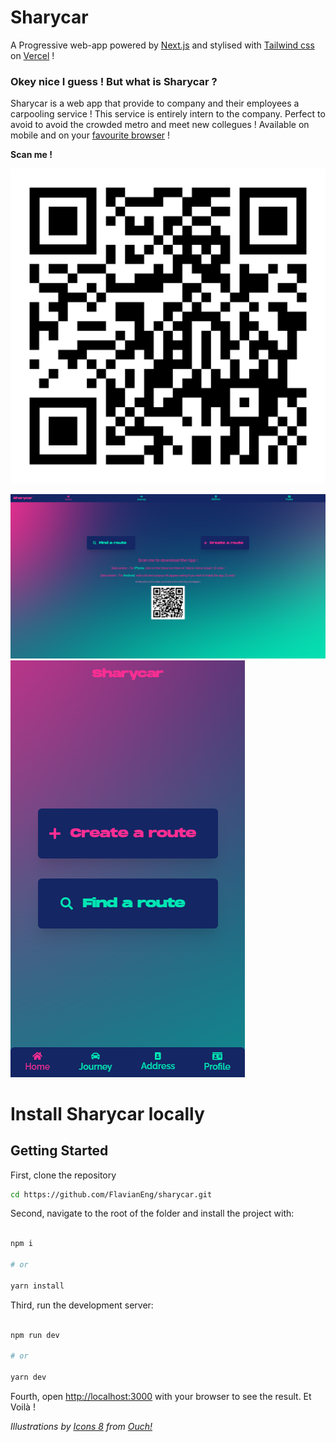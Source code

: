 # Sharycar

A Progressive web-app powered by [Next.js](https://nextjs.org/) and stylised with [Tailwind css](https://tailwindcss.com/) on [Vercel](https://vercel.com) !

### Okey nice I guess ! But what is Sharycar ?

Sharycar is a web app that provide to company and their employees a carpooling service !
This service is entirely intern to the company. Perfect to avoid to avoid the crowded metro and meet new collegues !
Available on mobile and on your [favourite browser](https://sharycar.vercel.app/) !

**Scan me !**

![QR CODE](https://github.com/FlavianEng/sharycar/blob/dev/public/images/qr-code.png)

![Screenshots](https://github.com/FlavianEng/sharycar/blob/dev/public/screenshots/gitDesktop.png)
![Screenshots](https://github.com/FlavianEng/sharycar/blob/dev/public/screenshots/gitMobile.png)

# Install Sharycar locally

## Getting Started

First, clone the repository

```bash
cd https://github.com/FlavianEng/sharycar.git
```

Second, navigate to the root of the folder and install the project with:

```bash

npm i

# or

yarn install

```

Third, run the development server:

```bash

npm run dev

# or

yarn dev

```

Fourth, open [http://localhost:3000](http://localhost:3000) with your browser to see the result.
Et Voilà !

_Illustrations by [Icons 8](https://icons8.com/illustrations/author/5c07e68d82bcbc0092519bb6) from [Ouch!](https://icons8.com/illustrations)_
